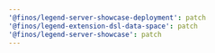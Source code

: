 ```yaml
---
'@finos/legend-server-showcase-deployment': patch
'@finos/legend-extension-dsl-data-space': patch
'@finos/legend-server-showcase': patch
---
```

